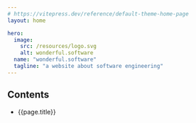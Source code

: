 ```yaml
---
# https://vitepress.dev/reference/default-theme-home-page
layout: home

hero:
  image:
    src: /resources/logo.svg
    alt: wonderful.software
  name: "wonderful.software"
  tagline: "a website about software engineering"
---
```


<div class="homepage-content vp-doc" style="max-width: 1152px; margin: 0 auto 1em">

## Contents

<ul>
  <li v-for="page of childPages">
    <a :href="page.url">{{page.title}}</a>
    <author-list :secondary="true" :authors="page.authors"></author-list>
  </li>
</ul>

</div>

<script setup>
import { computed } from 'vue'
import { data } from './index.data'

const childPages = data
</script>